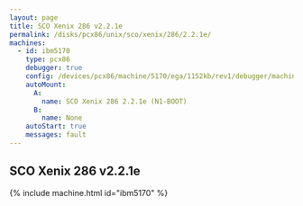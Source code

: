 ```yaml
---
layout: page
title: SCO Xenix 286 v2.2.1e
permalink: /disks/pcx86/unix/sco/xenix/286/2.2.1e/
machines:
  - id: ibm5170
    type: pcx86
    debugger: true
    config: /devices/pcx86/machine/5170/ega/1152kb/rev1/debugger/machine.xml
    autoMount:
      A:
        name: SCO Xenix 286 2.2.1e (N1-BOOT)
      B:
        name: None
    autoStart: true
    messages: fault
---
```


SCO Xenix 286 v2.2.1e
---------------------

{% include machine.html id="ibm5170" %}
